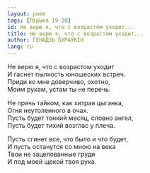 ```yaml
---
layout: poem
tags: [Лірыка 19-20]
id: Не верю я, что с возрастом уходит...
title: Не верю я, что с возрастом уходит...
author: ГЕНАДЗЬ БУРАЎКІН
lang: ru
---
```



Не верю я, что с возрастом уходит  
И гаснет пылкость юношеских встреч.  
Приди ко мне доверчиво, охотно,  
Моим рукам, устам ты не перечь.  

Не прячь тайком, как хитрая цыганка,  
Огня неутоленного в очах.  
Пусть будет тонкий месяц, словно ангел,  
Пусть будет тихий возглас у плеча.  

Пусть сгинет все, что было и что будет,  
И пусть останутся со мною на века  
Твои не зацелованные груди  
И под моей щекой твоя рука.  
